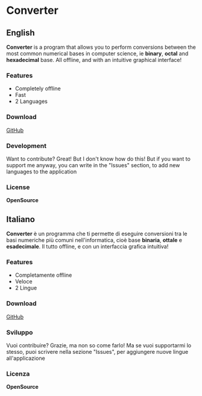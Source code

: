 # Converter




## English
**Converter** is a program that allows you to perform conversions between the most common numerical bases in computer science, ie **binary**, **octal** and **hexadecimal** base. All offline, and with an intuitive graphical interface!

### Features

- Completely offline
- Fast
- 2 Languages

### Download

[GitHub](https://github.com/KrakenByte27/Converter/releases)

### Development

Want to contribute? Great! But I don't know how do this!
But if you want to support me anyway, you can write in the "Issues" section, to add new languages to the application

### License
**OpenSource**

## Italiano
**Converter** è un programma che ti permette di eseguire conversioni tra le basi numeriche più comuni nell'informatica, cioè base **binaria**, **ottale** e **esadecimale**. Il tutto offline, e con un interfaccia grafica intuitiva!

### Features

- Completamente offline
- Veloce
- 2 Lingue

### Download

[GitHub](https://github.com/KrakenByte27/Converter/releases)

### Sviluppo

Vuoi contribuire? Grazie, ma non so come farlo!
Ma se vuoi supportarmi lo stesso, puoi scrivere nella sezione "Issues", per aggiungere nuove lingue all'applicazione

### Licenza
**OpenSource**
